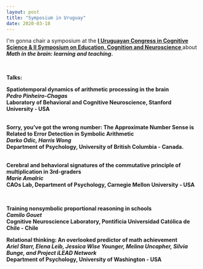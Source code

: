 ```yaml
---
layout: post
title: "Symposium in Uruguay"
date: 2020-03-18
---
```


I'm gonna chair a symposium at the <a href="http://www.succc.org.uy/en/events/conference_2020" class="ext" target="_blank"><b> I Uruguayan Congress in Cognitive Science & II Symposium on Education, Cognition and Neuroscience </b></a> about <b><i>Math in the brain: learning and teaching</i>. 

<br>

Talks:<br>

<b>Spatiotemporal dynamics of arithmetic processing in the brain</b> <br>
<i>Pedro Pinheiro-Chagas</i> <br>
Laboratory of Behavioral and Cognitive Neuroscience, Stanford University - USA <br>

<br>
<b>Sorry, you’ve got the wrong number: The Approximate Number Sense is Related to Error Detection in Symbolic Arithmetic</b> <br>
<i>Darko Odic, Harris Wong</i> <br>
Department of Psychology, University of British Columbia - Canada. <br>
<br>

<b>Cerebral and behavioral signatures of the commutative principle of multiplication in 3rd​-graders</b> <br>
<i>Marie Amalric</i> <br>
CAOs Lab, Department of Psychology, Carnegie Mellon University - USA<br>

<br>

<b>Training nonsymbolic proportional reasoning in schools</b> <br>
<i>Camilo Gouet</i> <br>
Cognitive Neuroscience Laboratory, Pontificia Universidad Católica de Chile - Chile <br>


<b>Relational thinking: An overlooked predictor of math achievement</b> <br>
<i>Ariel Starr, Elena Leib, Jessica Wise Younger, Melina Uncapher, Silvia Bunge, and Project iLEAD Network</i> <br>
Department of Psychology, University of Washington - USA <br>





